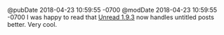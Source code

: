 @pubDate 2018-04-23 10:59:55 -0700
@modDate 2018-04-23 10:59:55 -0700
I was happy to read that [Unread 1.9.3](https://www.goldenhillsoftware.com/2018/04/unread-193/) now handles untitled posts better. Very cool.
